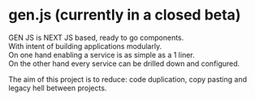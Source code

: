 # gen.js (currently in a closed beta)
GEN JS is NEXT JS based, ready to go components.  
With intent of building applications modularly.  
On one hand enabling a service is as simple as a 1 liner.  
On the other hand every service can be drilled down and configured.  

The aim of this project is to reduce: code duplication, copy pasting and legacy hell between projects.
